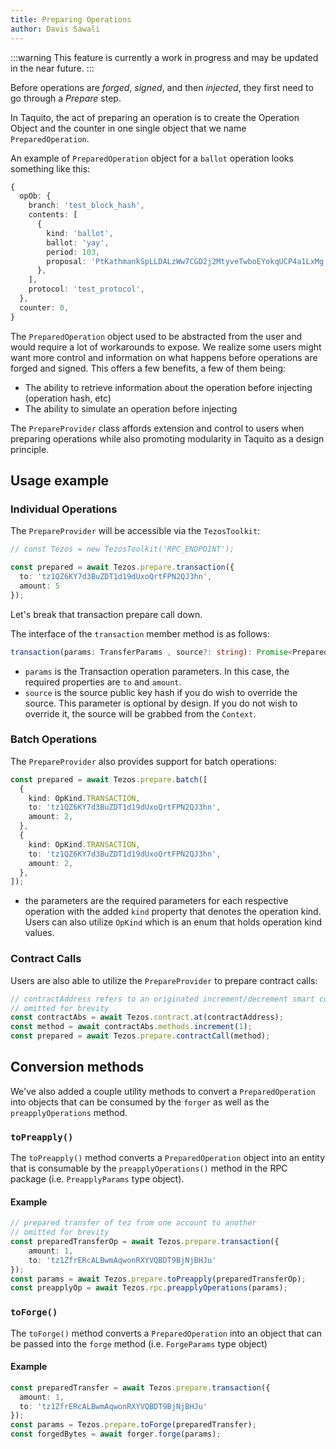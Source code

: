 ```yaml
---
title: Preparing Operations
author: Davis Sawali
---
```


:::warning
This feature is currently a work in progress and may be updated in the near future.
:::

Before operations are _forged_, _signed_, and then _injected_, they first need to go through a _Prepare_ step. 

In Taquito, the act of preparing an operation is to create the Operation Object and the counter in one single object that we name `PreparedOperation`.

An example of `PreparedOperation` object for a `ballot` operation looks something like this:
```typescript
{
  opOb: {
    branch: 'test_block_hash',
    contents: [
      {
        kind: 'ballot',
        ballot: 'yay',
        period: 103,
        proposal: 'PtKathmankSpLLDALzWw7CGD2j2MtyveTwboEYokqUCP4a1LxMg',
      },
    ],
    protocol: 'test_protocol',
  },
  counter: 0,
}
```

The `PreparedOperation` object used to be abstracted from the user and would require a lot of workarounds to expose. We realize some users might want more control and information on what happens before operations are forged and signed. This offers a few benefits, a few of them being:
- The ability to retrieve information about the operation before injecting (operation hash, etc)
- The ability to simulate an operation before injecting

The `PrepareProvider` class affords extension and control to users when preparing operations while also promoting modularity in Taquito as a design principle. 

## Usage example

### Individual Operations
The `PrepareProvider` will be accessible via the `TezosToolkit`:
```typescript
// const Tezos = new TezosToolkit('RPC_ENDPOINT');

const prepared = await Tezos.prepare.transaction({ 
  to: 'tz1QZ6KY7d3BuZDT1d19dUxoQrtFPN2QJ3hn',
  amount: 5
});
```

Let's break that transaction prepare call down.

The interface of the `transaction` member method is as follows:
```typescript
transaction(params: TransferParams , source?: string): Promise<PreparedOperation>;
```

- `params` is the Transaction operation parameters. In this case, the required properties are `to` and `amount`.
- `source` is the source public key hash if you do wish to override the source. This parameter is optional by design. If you do not wish to override it, the source will be grabbed from the `Context`.

### Batch Operations
The `PrepareProvider` also provides support for batch operations:
```typescript
const prepared = await Tezos.prepare.batch([
  {
    kind: OpKind.TRANSACTION,
    to: 'tz1QZ6KY7d3BuZDT1d19dUxoQrtFPN2QJ3hn',
    amount: 2,
  },
  {
    kind: OpKind.TRANSACTION,
    to: 'tz1QZ6KY7d3BuZDT1d19dUxoQrtFPN2QJ3hn',
    amount: 2,
  },
]);
```
- the parameters are the required parameters for each respective operation with the added `kind` property that denotes the operation kind. Users can also utilize `OpKind` which is an enum that holds operation kind values.

### Contract Calls
Users are also able to utilize the `PrepareProvider` to prepare contract calls:
```typescript
// contractAddress refers to an originated increment/decrement smart contract, 
// omitted for brevity
const contractAbs = await Tezos.contract.at(contractAddress);
const method = await contractAbs.methods.increment(1);
const prepared = await Tezos.prepare.contractCall(method);
```

## Conversion methods

We've also added a couple utility methods to convert a `PreparedOperation` into objects that can be consumed by the `forger` as well as the `preapplyOperations` method.

### `toPreapply()`
The `toPreapply()` method converts a `PreparedOperation` object into an entity that is consumable by the `preapplyOperations()` method in the RPC package (i.e. `PreapplyParams` type object).

#### Example
```typescript
// prepared transfer of tez from one account to another
// omitted for brevity
const preparedTransferOp = await Tezos.prepare.transaction({
    amount: 1,
    to: 'tz1ZfrERcALBwmAqwonRXYVQBDT9BjNjBHJu'
});
const params = await Tezos.prepare.toPreapply(preparedTransferOp);
const preapplyOp = await Tezos.rpc.preapplyOperations(params);
```

### `toForge()`
The `toForge()` method converts a `PreparedOperation` into an object that can be passed into the `forge` method (i.e. `ForgeParams` type object)


#### Example

```typescript
const preparedTransfer = await Tezos.prepare.transaction({
  amount: 1,
  to: 'tz1ZfrERcALBwmAqwonRXYVQBDT9BjNjBHJu'
});
const params = Tezos.prepare.toForge(preparedTransfer);
const forgedBytes = await forger.forge(params);
```
